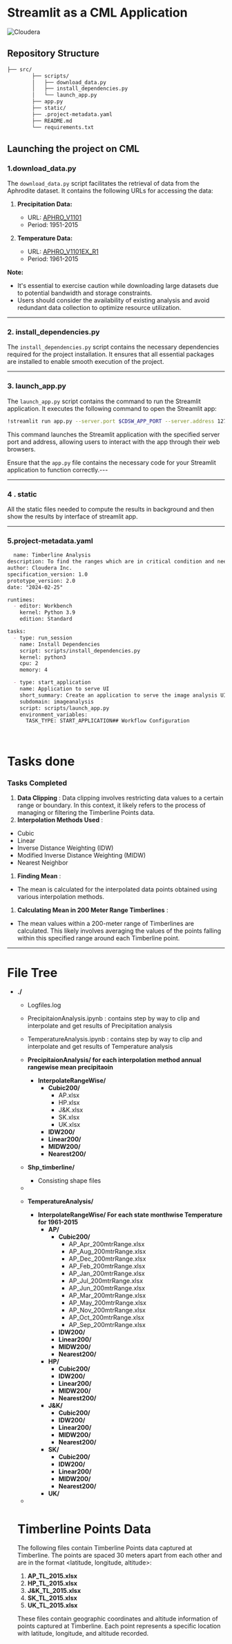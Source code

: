 # Streamlit as a CML Application

![Cloudera](./static/Images/Cloudera.jpeg)


## Repository Structure

```bash
├── src/  
        ├── scripts/
        │   ├── download_data.py
        │   ├── install_dependencies.py
        │   └── launch_app.py
        ├── app.py
        ├── static/
        ├── .project-metadata.yaml
        ├── README.md
        └── requirements.txt
```

## Launching the project on CML

### 1.download_data.py

The `download_data.py` script facilitates the retrieval of data from the Aphrodite dataset. It contains the following URLs for accessing the data:

1. **Precipitation Data:**

   - URL: [APHRO_V1101](http://aphrodite.st.hirosaki-u.ac.jp/product/APHRO_V1101/APHRO_MA/025deg_nc/)
   - Period: 1951-2015
2. **Temperature Data:**

   - URL: [APHRO_V1101EX_R1](http://aphrodite.st.hirosaki-u.ac.jp/product/APHRO_V1101EX_R1/APHRO_MA/025deg_nc/)
   - Period: 1961-2015

**Note:**

- It's essential to exercise caution while downloading large datasets due to potential bandwidth and storage constraints.
- Users should consider the availability of existing analysis and avoid redundant data collection to optimize resource utilization.

---

### 2. install_dependencies.py

The `install_dependencies.py` script contains the necessary dependencies required for the project installation. It ensures that all essential packages are installed to enable smooth execution of the project.

---

### 3. launch_app.py

The `launch_app.py` script contains the command to run the Streamlit application. It executes the following command to open the Streamlit app:

```bash
!streamlit run app.py --server.port $CDSW_APP_PORT --server.address 127.0.0.1
```

This command launches the Streamlit application with the specified server port and address, allowing users to interact with the app through their web browsers.

Ensure that the `app.py` file contains the necessary code for your Streamlit application to function correctly.---

---

### 4 . static

All the static files needed to compute the results in background and then show the results by interface of streamlit app.

---



### 5.project-metadata.yaml

```markdown
  name: Timberline Analysis
description: To find the ranges which are in critical condition and need immediate attention
author: Cloudera Inc.
specification_version: 1.0
prototype_version: 2.0
date: "2024-02-25"

runtimes:
  - editor: Workbench
    kernel: Python 3.9
    edition: Standard

tasks:
  - type: run_session
    name: Install Dependencies
    script: scripts/install_dependencies.py
    kernel: python3
    cpu: 2
    memory: 4

  - type: start_application
    name: Application to serve UI
    short_summary: Create an application to serve the image analysis UI
    subdomain: imageanalysis
    script: scripts/launch_app.py
    environment_variables:
      TASK_TYPE: START_APPLICATION## Workflow Configuration
 
 
```

# Tasks done

### Tasks Completed

1. **Data Clipping** : Data clipping involves restricting data values to a certain range or boundary. In this context, it likely refers to the process of managing or filtering the Timberline Points data.
2. **Interpolation Methods Used** :

* Cubic
* Linear
* Inverse Distance Weighting (IDW)
* Modified Inverse Distance Weighting (MIDW)
* Nearest Neighbor

1. **Finding Mean** :

* The mean is calculated for the interpolated data points obtained using various interpolation methods.

1. **Calculating Mean in 200 Meter Range Timberlines** :

* The mean values within a 200-meter range of Timberlines are calculated. This likely involves averaging the values of the points falling within this specified range around each Timberline point.

---

# File Tree

- **./**

  - Logfiles.log
  - PrecipitaionAnalysis.ipynb :  contains step by way to clip and interpolate and get results of Precipitation analysis
  - TemperatureAnalysis.ipynb : contains step by way to clip and interpolate and get results of Temperature analysis
  - **PrecipitaionAnalysis/  for each interpolation method annual rangewise mean precipitaoin**

    - **InterpolateRangeWise/**
      - **Cubic200/**
        - AP.xlsx
        - HP.xlsx
        - J&K.xlsx
        - SK.xlsx
        - UK.xlsx
      - **IDW200/**
      - **Linear200/**
      - **MIDW200/**
      - **Nearest200/**
  - **Shp_timberline/**

    - Consisting shape files
  - 
  - **TemperatureAnalysis/**

    - **InterpolateRangeWise/  For each state monthwise Temperature for 1961-2015**
      - **AP/**
        - **Cubic200/**
          - AP_Apr_200mtrRange.xlsx
          - AP_Aug_200mtrRange.xlsx
          - AP_Dec_200mtrRange.xlsx
          - AP_Feb_200mtrRange.xlsx
          - AP_Jan_200mtrRange.xlsx
          - AP_Jul_200mtrRange.xlsx
          - AP_Jun_200mtrRange.xlsx
          - AP_Mar_200mtrRange.xlsx
          - AP_May_200mtrRange.xlsx
          - AP_Nov_200mtrRange.xlsx
          - AP_Oct_200mtrRange.xlsx
          - AP_Sep_200mtrRange.xlsx
        - **IDW200/**
        - **Linear200/**
        - **MIDW200/**
        - **Nearest200/**
      - **HP/**
        - **Cubic200/**
        - **IDW200/**
        - **Linear200/**
        - **MIDW200/**
        - **Nearest200/**
      - **J&K/**
        - **Cubic200/**
        - **IDW200/**
        - **Linear200/**
        - **MIDW200/**
        - **Nearest200/**
      - **SK/**
        - **Cubic200/**
        - **IDW200/**
        - **Linear200/**
        - **MIDW200/**
        - **Nearest200/**
      - **UK/**
  - 

  # Timberline Points Data

  The following files contain Timberline Points data captured at Timberline. The points are spaced 30 meters apart from each other and are in the format <latitude, longitude, altitude>:


  1. **AP_TL_2015.xlsx**
  2. **HP_TL_2015.xlsx**
  3. **J&K_TL_2015.xlsx**
  4. **SK_TL_2015.xlsx**
  5. **UK_TL_2015.xlsx**

  These files contain geographic coordinates and altitude information of points captured at Timberline. Each point represents a specific location with latitude, longitude, and altitude recorded.

